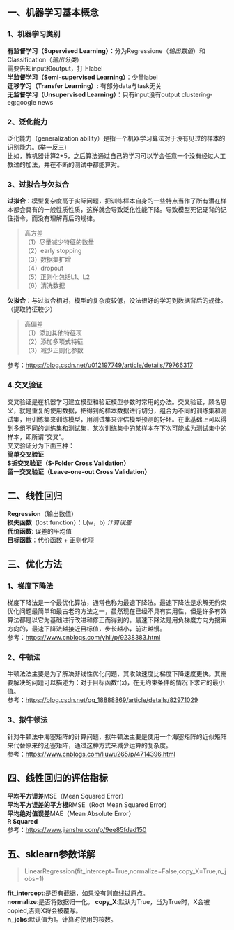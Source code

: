 ## 一、机器学习基本概念
### 1、机器学习类别
**有监督学习（Supervised Learning）**：分为Regressione（*输出数值*）和Classification（*输出分类*）  
需要告知input和output，打上label  
**半监督学习（Semi-supervised Learning）**：少量label  
**迁移学习（Transfer Learning）**:  有部分data与task无关  
**无监督学习（Unsupervised Learning）**：只有input没有output      clustering-eg:google news  
  
### 2、泛化能力  
泛化能力（generalization ability）是指一个机器学习算法对于没有见过的样本的识别能力。(举一反三)  
比如，教机器计算2+5，之后算法通过自己的学习可以学会任意一个没有经过人工教过的加法，并在不断的测试中都能算对。  
  
### 3、过拟合与欠拟合  
**过拟合**：模型复杂度高于实际问题，把训练样本自身的一些特点当作了所有潜在样本都会具有的一般性质性质，这样就会导致泛化性能下降。导致模型死记硬背的记住指令，而没有理解背后的规律。  
> 高方差  
（1）尽量减少特征的数量  
（2）early stopping  
（3）数据集扩增  
（4）dropout  
（5）正则化包括L1、L2  
（6）清洗数据  

**欠拟合**：与过拟合相对，模型的复杂度较低，没法很好的学习到数据背后的规律。（提取特征较少）  
> 高偏差  
（1）添加其他特征项  
（2）添加多项式特征  
（3）减少正则化参数  
  
参考：https://blog.csdn.net/u012197749/article/details/79766317  
  
### 4.交叉验证
交叉验证是在机器学习建立模型和验证模型参数时常用的办法。交叉验证，顾名思义，就是重复的使用数据，把得到的样本数据进行切分，组合为不同的训练集和测试集，用训练集来训练模型，用测试集来评估模型预测的好坏。在此基础上可以得到多组不同的训练集和测试集，某次训练集中的某样本在下次可能成为测试集中的样本，即所谓“交叉”。  
交叉验证分为下面三种：  
**简单交叉验证**  
**S折交叉验证（S-Folder Cross Validation）**  
**留一交叉验证（Leave-one-out Cross Validation）**  

## 二、线性回归  
**Regression**（输出数值）    
**损失函数**（lost function）：L(w，b) *计算误差*  
**代价函数**: 误差的平均值  
**目标函数**：代价函数 + 正则化项  
  
## 三、优化方法
### 1、梯度下降法  
梯度下降法是一个最优化算法，通常也称为最速下降法。最速下降法是求解无约束优化问题最简单和最古老的方法之一，虽然现在已经不具有实用性，但是许多有效算法都是以它为基础进行改进和修正而得到的。最速下降法是用负梯度方向为搜索方向的，最速下降法越接近目标值，步长越小，前进越慢。  
参考：https://www.cnblogs.com/yhll/p/9238383.html
### 2、牛顿法  
牛顿法法主要是为了解决非线性优化问题，其收敛速度比梯度下降速度更快。其需要解决的问题可以描述为：对于目标函数f(x)，在无约束条件的情况下求它的最小值。    
参考：https://blog.csdn.net/qq_18888869/article/details/82971029  
### 3、拟牛顿法
针对牛顿法中海塞矩阵的计算问题，拟牛顿法主要是使用一个海塞矩阵的近似矩阵来代替原来的还塞矩阵，通过这种方式来减少运算的复杂度。  
参考：https://www.cnblogs.com/liuwu265/p/4714396.html  
  
## 四、线性回归的评估指标  
**平均平方误差**MSE（Mean Squared Error）  
**平均平方误差的平方根**RMSE（Root Mean Squared Error）  
**平均绝对值误差**MAE（Mean Absolute Error）  
**R Squared**  
参考：https://www.jianshu.com/p/9ee85fdad150
  
## 五、sklearn参数详解  
> LinearRegression(fit_intercept=True,normalize=False,copy_X=True,n_jobs=1)  

**fit_intercept**:是否有截据，如果没有则直线过原点。  
**normalize**:是否将数据归一化。 
**copy_X**:默认为True，当为True时，X会被copied,否则X将会被覆写。  
**n_jobs**:默认值为1。计算时使用的核数。
